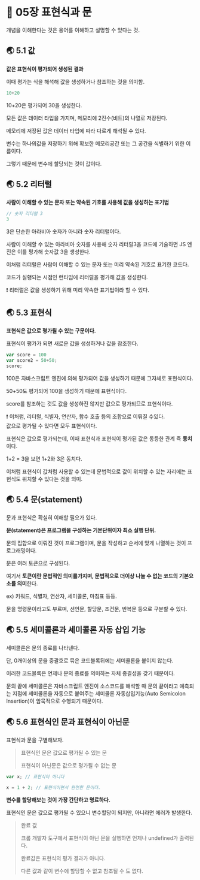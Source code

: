 # 🐳 05장 표현식과 문

개념을 이해한다는 것은 용어를 이해하고 설명할 수 있다는 것.



## 🌏 5.1 값

**값은 표현식이 평가되어 생성된 결과**

이때 평가는 식을 해석해 값을 생성하거나 참조하는 것을 의미함.

```javascript
10+20
```

10+20은 평가되어 30을 생성한다.



모든 값은 데이터 타입을 가지며, 메모리에 2진수(비트)의 나열로 저장된다.

메모리에 저장된 값은 데이터 타입에 따라 다르게 해석될 수 있다.

변수는 하나의값을 저장하기 위해 확보한 메모리공간 또는 그 공간을 식별하기 위한 이름이다.

그렇기 때문에 변수에 할당되는 것이 값이다.



## 🌏 5.2 리터럴

**사람이 이해할 수 있는 문자 또는 약속된 기호를 사용해 값을 생성하는 표기법**

```javascript
// 숫자 리터럴 3
3
```

3은 단순한 아라비아 숫자가 아니라 숫자 리터럴이다.

사람이 이해할 수 있는 아라비아 숫자를 사용해 숫자 리터럴3을 코드에 기술하면 JS 엔진은 이를 평가해 숫자값 3을 생성한다.

이처럼 리터럴은 사람이 이해할 수 있는 문자 또는 미리 약속된 기호로 표기한 코드다.

코드가 실횅되는 시점인 런타임에 리터럴을 평가해 값을 생성한다.

❗ 리터럴은 값을 생성하기 위해 미리 약속한 표기법이라 할 수 있다.



## 🌏 5.3 표현식

**표현식은 값으로 평가될 수 있는 구문이다.**

표현식이 평가가 되면 새로운 값을 생성하거나 값을 참조한다.

```javascript
var score = 100
var score2 = 50+50;
score;
```

100은 자바스크립트 엔진에 의해 평가되어 값을 생성하기 때문에 그자체로 표현식이다.

50+50도 평가되어 100을 생성하기 때문에 표현식이다.

score를 참조하는 것도 값을 생성하진 않지만 값으로 평가되므로 표현식이다.

❗ 이처럼, 리터럴, 식별자, 연산자, 함수 호출 등의 조합으로 이뤄질 수있다.<br/>값으로 평가될 수 있다면 모두 표현식이다.



표현식은 값으로 평가되는데, 이때 표현식과 표현식이 평가된 값은 동등한 관계 즉 **동치**이다.

1+2 = 3을 보면 1+2와 3은 동치다.

이처럼 표현식이 값처럼 사용할 수 있는데 문법적으로 값이 위치할 수 있는 자리에는 표현식도 위치할 수 있다는 것을 의미.



## 🌏  5.4 문(statement)

문과 표현식은 확실히 이해할 필요가 있다.

**문(statement)은 프로그램을 구성하는 기본단위이자 최소 실행 단위.**

문의 집합으로 이뤄진 것이 프로그램이며, 문을 작성하고 순서에 맞게 나열하는 것이 프로그래밍이다.



문은 여러 토큰으로 구성된다.

여기서 **토큰이란 문법적인 의미를가지며, 문법적으로 더이상 나눌 수 없는 코드의 기본요소를 의미**한다.

ex) 키워드, 식별자, 연산자, 세미콜론, 마침표 등등.



문을 명령문이라고도 부르며, 선언문, 할당문, 조건문, 반복문 등으로 구분할 수 있다.



## 🌏 5.5 세미콜론과 세미콜론 자동 삽입 기능

세미콜론은 문의 종료를 나타낸다.

단, 0개이상의 문을 중괄호로 묶은 코드블록뒤에는 세미콜론을 붙이지 않는다.

이러한 코드블록은 언제나 문의 종료를 의미하는 자체 종결성을 갖기 때문이다.



문의 끝에 세미콜론은 자바스크립트 엔진이 소스코드를 해석할 때 문의 끝이라고 예측되는 지점에 세미콜론을 자동으로 붙여주는 세미콜론 자동삽입기능(Auto Semicolon Insertion)이 암묵적으로 수행되기 때문이다.



## 🌏 5.6 표현식인 문과 표현식이 아닌문

표현식과 문을 구별해보자.

>  표현식인 문은 값으로 평가될 수 있는 문
>
> 표현식이 아닌문은 값으로 평가될 수 없는 문

```javascript
var x; // 표현식이 아니다

x = 1 + 2; // 표현식이면서 완전한 문이다.
```

**변수를 할당해보는 것이 가장 간단하고 명료하다.**

표현식인 문은 값으로 평가될 수 있으니 변수할당이 되지만, 아니라면 에러가 발생한다.



> 완료 값
>
> 크롬 개발자 도구에서 표현식이 아닌 문을 실행하면 언제나 undefined가 출력된다.
>
> 완료값은 표현식의 평가 결과가 아니다.
>
> 다른 값과 같이 변수에 할당할 수 없고 참조될 수 도 없다.

